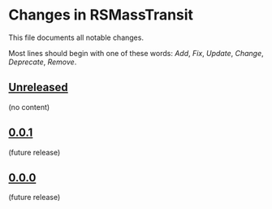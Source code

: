 # Changes in RSMassTransit
This file documents all notable changes.

Most lines should begin with one of these words:
*Add*, *Fix*, *Update*, *Change*, *Deprecate*, *Remove*.

## [Unreleased](https://github.com/sharpjs/RSMassTransit/compare/v0.0.1...HEAD)
(no content)

## [0.0.1](https://github.com/sharpjs/RSMassTransit/compare/v0.0.0...v0.0.1)
(future release)

## [0.0.0](https://github.com/sharpjs/RSMassTransit/tree/v0.0.0)
(future release)

